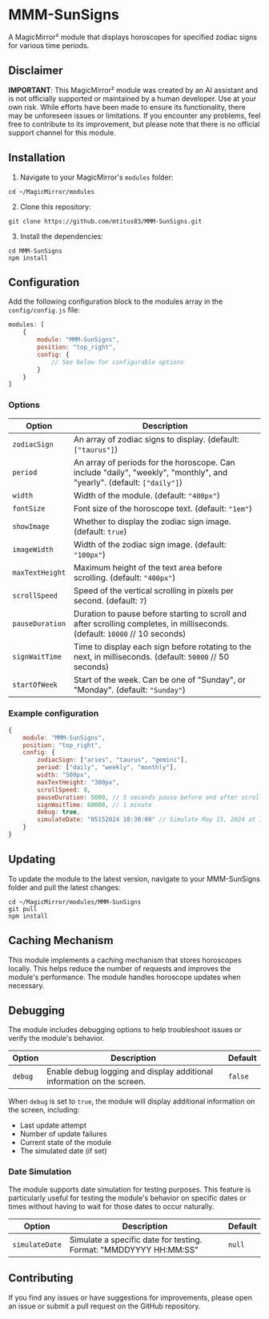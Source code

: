# MMM-SunSigns

A MagicMirror² module that displays horoscopes for specified zodiac signs for various time periods.

## Disclaimer

**IMPORTANT**: This MagicMirror² module was created by an AI assistant and is not officially supported or maintained by a human developer. Use at your own risk. While efforts have been made to ensure its functionality, there may be unforeseen issues or limitations. If you encounter any problems, feel free to contribute to its improvement, but please note that there is no official support channel for this module.

## Installation

1. Navigate to your MagicMirror's `modules` folder:
```
cd ~/MagicMirror/modules
```
2. Clone this repository:
```
git clone https://github.com/mtitus83/MMM-SunSigns.git
```
3. Install the dependencies:
```
cd MMM-SunSigns
npm install
```

## Configuration

Add the following configuration block to the modules array in the `config/config.js` file:

```javascript
modules: [
    {
        module: "MMM-SunSigns",
        position: "top_right",
        config: {
            // See below for configurable options
        }
    }
]
```

### Options

| Option           | Description                                                                                     |
|------------------|-------------------------------------------------------------------------------------------------|
| `zodiacSign`     | An array of zodiac signs to display. (default: `["taurus"]`)                                    |
| `period`         | An array of periods for the horoscope. Can include "daily", "weekly", "monthly", and "yearly". (default: `["daily"]`) |
| `width`          | Width of the module. (default: `"400px"`)                                                       |
| `fontSize`       | Font size of the horoscope text. (default: `"1em"`)                                             |
| `showImage`      | Whether to display the zodiac sign image. (default: `true`)                                     |
| `imageWidth`     | Width of the zodiac sign image. (default: `"100px"`)                                            |
| `maxTextHeight`  | Maximum height of the text area before scrolling. (default: `"400px"`)                          |
| `scrollSpeed`    | Speed of the vertical scrolling in pixels per second. (default: `7`)                            |
| `pauseDuration`  | Duration to pause before starting to scroll and after scrolling completes, in milliseconds. (default: `10000` // 10 seconds) |
| `signWaitTime`   | Time to display each sign before rotating to the next, in milliseconds. (default: `50000` // 50 seconds) |
| `startOfWeek`    | Start of the week. Can be one of "Sunday", or "Monday". (default: `"Sunday"`)                   |

### Example configuration

```javascript
{
    module: "MMM-SunSigns",
    position: "top_right",
    config: {
        zodiacSign: ["aries", "taurus", "gemini"],
        period: ["daily", "weekly", "monthly"],
        width: "500px",
        maxTextHeight: "300px",
        scrollSpeed: 8,
        pauseDuration: 5000, // 5 seconds pause before and after scrolling
        signWaitTime: 60000, // 1 minute
        debug: true,
        simulateDate: "05152024 10:30:00" // Simulate May 15, 2024 at 10:30 AM
    }
}
```
## Updating

To update the module to the latest version, navigate to your MMM-SunSigns folder and pull the latest changes:

```
cd ~/MagicMirror/modules/MMM-SunSigns
git pull
npm install
```
## Caching Mechanism

This module implements a caching mechanism that stores horoscopes locally. This helps reduce the number of requests and improves the module's performance. The module handles horoscope updates when necessary.

## Debugging

The module includes debugging options to help troubleshoot issues or verify the module's behavior.

| Option    | Description                                                            | Default |
|-----------|------------------------------------------------------------------------|---------|
| `debug`   | Enable debug logging and display additional information on the screen. | `false` |

When `debug` is set to `true`, the module will display additional information on the screen, including:

- Last update attempt
- Number of update failures
- Current state of the module
- The simulated date (if set)

### Date Simulation

The module supports date simulation for testing purposes. This feature is particularly useful for testing the module's behavior on specific dates or times without having to wait for those dates to occur naturally.

| Option         | Description                                                     | Default |
|----------------|-----------------------------------------------------------------|---------|
| `simulateDate` | Simulate a specific date for testing. Format: "MMDDYYYY HH:MM:SS" | `null`  |

## Contributing

If you find any issues or have suggestions for improvements, please open an issue or submit a pull request on the GitHub repository.
